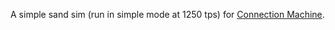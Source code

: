 A simple sand sim (run in simple mode at 1250 tps) for [Connection Machine](https://connection-machine.com/).
